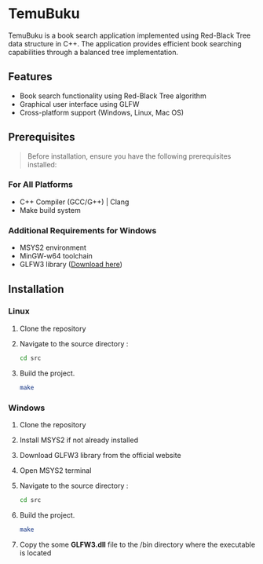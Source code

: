 # TemuBuku

TemuBuku is a book search application implemented using Red-Black Tree data structure in C++. The application provides efficient book searching capabilities through a balanced tree implementation.

## Features

- Book search functionality using Red-Black Tree algorithm
- Graphical user interface using GLFW
- Cross-platform support (Windows, Linux, Mac OS)

## Prerequisites

>Before installation, ensure you have the following prerequisites installed:

### For All Platforms
- C++ Compiler (GCC/G++) | Clang
- Make build system

### Additional Requirements for Windows
- MSYS2 environment
- MinGW-w64 toolchain
- GLFW3 library ([Download here](https://www.glfw.org/download))

## Installation

### Linux
1. Clone the repository
2. Navigate to the source directory :
   
   ```bash
   cd src
4. Build the project.
   
   ```bash
   make
### Windows

1. Clone the repository
2. Install MSYS2 if not already installed
3. Download GLFW3 library from the official website
4. Open MSYS2 terminal
5. Navigate to the source directory :

   ```bash
   cd src
   
7. Build the project.
   
   ```bash
   make
   
7. Copy the some **GLFW3.dll** file to the /bin directory where the executable is located

